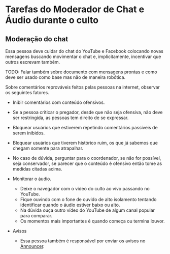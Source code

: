 # Tarefas do Moderador de Chat e Áudio durante o culto

## Moderação do chat

Essa pessoa deve cuidar do chat do YouTube e Facebook colocando novas mensagens buscando movimentar o chat e, implicitamente, incentivar que outros escrevam também.

TODO: Falar também sobre documento com mensagens prontas e como deve ser usado como base mas não de maneira robótica.

Sobre comentários reprováveis feitos pelas pessoas na internet, observar os seguintes fatores.
  - Inibir comentários com conteúdo ofensivos.
  - Se a pessoa criticar o pregador, desde que não seja ofensiva, não deve ser restringida, as pessoas tem direito de se expressar.
  - Bloquear usuários que estiverem repetindo comentários passíveis de serem inibidos.
  - Bloquear usuários que tiverem histórico ruim, os que já sabemos que chegam somente para atrapalhar.
  - No caso de dúvida, perguntar para o coordenador, se não for possível, seja conservador, se parecer que o conteúdo é ofensivo então tome as medidas citadas acima.

- Monitorar o áudio.
  - Deixe o navegador com o vídeo do culto ao vivo passando no YouTube.
  - Fique ouvindo com o fone de ouvido de alto isolamento tentando identificar quando o áudio estiver baixo ou alto.
  - Na dúvida ouça outro vídeo do YouTube de algum canal popular para comparar.
  - Os momentos mais importantes é quando começa ou termina louvor.

- Avisos
  - Essa pessoa também é responsável por enviar os avisos no [Announcer](/ibcalvariotv/transmissao/equipamentos-e-programas/announcer/).